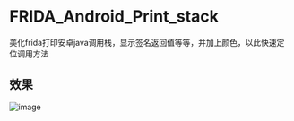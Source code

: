 # FRIDA_Android_Print_stack
美化frida打印安卓java调用栈，显示签名返回值等等，并加上颜色，以此快速定位调用方法

## 效果
![image](https://github.com/FBLeee/FRIDA_Android_Print_stack/assets/50468890/c2250203-a273-4c5d-84de-e66186d482b5)

